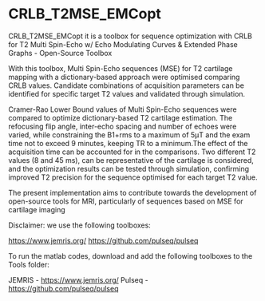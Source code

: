 # CRLB_T2MSE_EMCopt
CRLB_T2MSE_EMCopt it is a toolbox for sequence optimization with CRLB for T2 Multi Spin-Echo w/ Echo Modulating Curves &amp; Extended Phase Graphs - Open-Source Toolbox

With this toolbox, Multi Spin-Echo sequences (MSE) for T2 cartilage mapping with a dictionary-based approach were optimised comparing 
CRLB values. Candidate combinations of acquisition parameters can be identified for specific target T2 values
and validated through simulation.

Cramer-Rao Lower Bound values of Multi Spin-Echo sequences were compared to optimize dictionary-based T2 cartilage estimation. The refocusing flip angle,
inter-echo spacing and number of echoes were varied, while constraining the B1+rms to a maximum of 5μT and the exam time not to exceed 9 minutes,
keeping TR to a minimum.The effect of the acquisition time can be accounted for in the comparisons. Two different T2 values (8 and 45 ms), can be
representative of the cartilage is considered, and the optimization results can be tested through simulation, confirming improved T2 precision
for the sequence optimised for each target T2 value.

The present implementation aims to contribute towards the development of open-source tools for MRI, particularly of sequences based on MSE for cartilage imaging

Disclaimer: we use the following toolboxes:

https://www.jemris.org/
https://github.com/pulseq/pulseq

		

To run the matlab codes, download and add the following toolboxes to the Tools folder:

JEMRIS - https://www.jemris.org/
Pulseq - https://github.com/pulseq/pulseq
